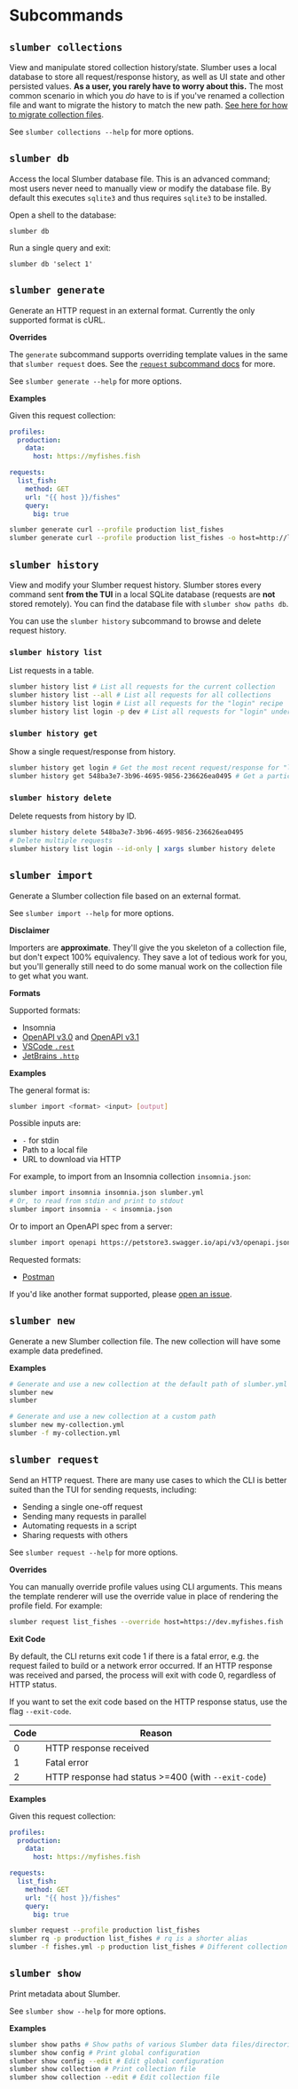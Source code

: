 # Subcommands

## `slumber collections`

View and manipulate stored collection history/state. Slumber uses a local database to store all request/response history, as well as UI state and other persisted values. **As a user, you rarely have to worry about this.** The most common scenario in which you _do_ have to is if you've renamed a collection file and want to migrate the history to match the new path. [See here for how to migrate collection files](../database.md#migrating-collections).

See `slumber collections --help` for more options.

## `slumber db`

Access the local Slumber database file. This is an advanced command; most users never need to manually view or modify the database file. By default this executes `sqlite3` and thus requires `sqlite3` to be installed.

Open a shell to the database:

```
slumber db
```

Run a single query and exit:

```
slumber db 'select 1'
```

## `slumber generate`

Generate an HTTP request in an external format. Currently the only supported format is cURL.

**Overrides**

The `generate` subcommand supports overriding template values in the same that `slumber request` does. See the [`request` subcommand docs](#slumber-request) for more.

See `slumber generate --help` for more options.

**Examples**

Given this request collection:

```yaml
profiles:
  production:
    data:
      host: https://myfishes.fish

requests:
  list_fish:
    method: GET
    url: "{{ host }}/fishes"
    query:
      big: true
```

```sh
slumber generate curl --profile production list_fishes
slumber generate curl --profile production list_fishes -o host=http://localhost:8000
```

## `slumber history`

View and modify your Slumber request history. Slumber stores every command sent **from the TUI** in a local SQLite database (requests are **not** stored remotely). You can find the database file with `slumber show paths db`.

You can use the `slumber history` subcommand to browse and delete request history.

### `slumber history list`

List requests in a table.

```sh
slumber history list # List all requests for the current collection
slumber history list --all # List all requests for all collections
slumber history list login # List all requests for the "login" recipe
slumber history list login -p dev # List all requests for "login" under the "dev" profile
```

### `slumber history get`

Show a single request/response from history.

```sh
slumber history get login # Get the most recent request/response for "login"
slumber history get 548ba3e7-3b96-4695-9856-236626ea0495 # Get a particular request/response by ID (IDs can be retrieved from the `list` subcommand)
```

### `slumber history delete`

Delete requests from history by ID.

```sh
slumber history delete 548ba3e7-3b96-4695-9856-236626ea0495
# Delete multiple requests
slumber history list login --id-only | xargs slumber history delete
```

## `slumber import`

Generate a Slumber collection file based on an external format.

See `slumber import --help` for more options.

**Disclaimer**

Importers are **approximate**. They'll give the you skeleton of a collection file, but don't expect 100% equivalency. They save a lot of tedious work for you, but you'll generally still need to do some manual work on the collection file to get what you want.

**Formats**

Supported formats:

- Insomnia
- [OpenAPI v3.0](https://spec.openapis.org/oas/v3.0.3) and [OpenAPI v3.1](https://spec.openapis.org/oas/v3.1.1.html)
- [VSCode `.rest`](https://github.com/Huachao/vscode-restclient)
- [JetBrains `.http`](https://www.jetbrains.com/help/idea/http-client-in-product-code-editor.html)

**Examples**

The general format is:

```sh
slumber import <format> <input> [output]
```

Possible inputs are:

- `-` for stdin
- Path to a local file
- URL to download via HTTP

For example, to import from an Insomnia collection `insomnia.json`:

```sh
slumber import insomnia insomnia.json slumber.yml
# Or, to read from stdin and print to stdout
slumber import insomnia - < insomnia.json
```

Or to import an OpenAPI spec from a server:

```sh
slumber import openapi https://petstore3.swagger.io/api/v3/openapi.json slumber.yml
```

Requested formats:

- [Postman](https://github.com/LucasPickering/slumber/issues/417)

If you'd like another format supported, please [open an issue](https://github.com/LucasPickering/slumber/issues/new).

## `slumber new`

Generate a new Slumber collection file. The new collection will have some example data predefined.

**Examples**

```sh
# Generate and use a new collection at the default path of slumber.yml
slumber new
slumber

# Generate and use a new collection at a custom path
slumber new my-collection.yml
slumber -f my-collection.yml
```

## `slumber request`

Send an HTTP request. There are many use cases to which the CLI is better suited than the TUI for sending requests, including:

- Sending a single one-off request
- Sending many requests in parallel
- Automating requests in a script
- Sharing requests with others

See `slumber request --help` for more options.

**Overrides**

You can manually override profile values using CLI arguments. This means the template renderer will use the override value in place of rendering the profile field. For example:

```sh
slumber request list_fishes --override host=https://dev.myfishes.fish
```

**Exit Code**

By default, the CLI returns exit code 1 if there is a fatal error, e.g. the request failed to build or a network error occurred. If an HTTP response was received and parsed, the process will exit with code 0, regardless of HTTP status.

If you want to set the exit code based on the HTTP response status, use the flag `--exit-code`.

| Code | Reason                                              |
| ---- | --------------------------------------------------- |
| 0    | HTTP response received                              |
| 1    | Fatal error                                         |
| 2    | HTTP response had status >=400 (with `--exit-code`) |

**Examples**

Given this request collection:

```yaml
profiles:
  production:
    data:
      host: https://myfishes.fish

requests:
  list_fish:
    method: GET
    url: "{{ host }}/fishes"
    query:
      big: true
```

```sh
slumber request --profile production list_fishes
slumber rq -p production list_fishes # rq is a shorter alias
slumber -f fishes.yml -p production list_fishes # Different collection file
```

## `slumber show`

Print metadata about Slumber.

See `slumber show --help` for more options.

**Examples**

```sh
slumber show paths # Show paths of various Slumber data files/directories
slumber show config # Print global configuration
slumber show config --edit # Edit global configuration
slumber show collection # Print collection file
slumber show collection --edit # Edit collection file
```
